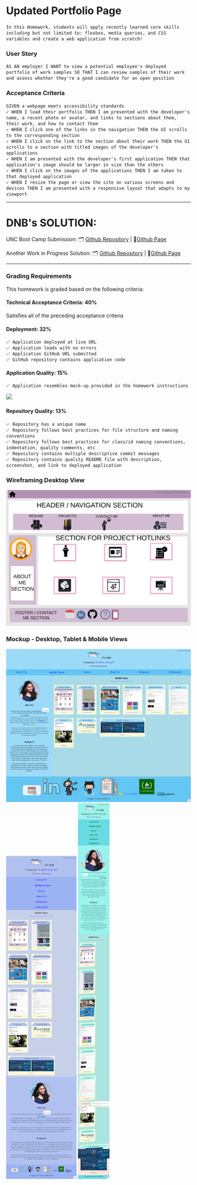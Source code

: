 # Updated Portfolio Page

```
In this Homework, students will apply recently learned core skills including but not limited to: flexbox, media queries, and CSS variables and create a web application from scratch!
```

### User Story
```
AS AN employer I WANT to view a potential employee's deployed portfolio of work samples SO THAT I can review samples of their work and assess whether they're a good candidate for an open position
```

### Acceptance Criteria
```
GIVEN a webpage meets accessibility standards
✓ WHEN I load their portfolio THEN I am presented with the developer's name, a recent photo or avatar, and links to sections about them, their work, and how to contact them
✓ WHEN I click one of the links in the navigation THEN the UI scrolls to the corresponding section
✓ WHEN I click on the link to the section about their work THEN the UI scrolls to a section with titled images of the developer's applications
✓ WHEN I am presented with the developer's first application THEN that application's image should be larger in size than the others
✓ WHEN I click on the images of the applications THEN I am taken to that deployed application
✓ WHEN I resize the page or view the site on various screens and devices THEN I am presented with a responsive layout that adapts to my viewport
```

--------------------------------
# DNB's SOLUTION: 
UNC Boot Camp Submission: 🗂️ [Github Repository](https://github.com/DionneNoellaBarretto/02-Advanced-CSS-Portfolio) | 📄[Github Page](https://dionnenoellabarretto.github.io/02-Advanced-CSS-Portfolio/)

Another Work in Progress Solution: 🗂️ [Github Repository](https://github.com/DionneNoellaBarretto/Week2-HW) | 📄[Github Page](https://dionnenoellabarretto.github.io/Week2-HW/)

--------------------------------

### Grading Requirements

This homework is graded based on the following criteria: 

#### Technical Acceptance Criteria: 40%
Satisfies all of the preceding acceptance criteria

#### Deployment: 32%
```
✅ Application deployed at live URL
✅ Application loads with no errors
✅ Application GitHub URL submitted
✅ GitHub repository contains application code
```
#### Application Quality: 15%
```
✅ Application resembles mock-up provided in the homework instructions 
```
<img src="./02-advanced-css-homework-demo.gif">

#### Repository Quality: 13%
```
✅ Repository has a unique name
✅ Repository follows best practices for file structure and naming conventions
✅ Repository follows best practices for class/id naming conventions, indentation, quality comments, etc
✅ Repository contains multiple descriptive commit messages
✅ Repository contains quality README file with description, screenshot, and link to deployed application
```

### Wireframing Desktop View 
<img src="./WireframeMockUp.png">

### Mockup - Desktop, Tablet & Mobile Views
<img src="./screencapture-dionnenoellabarretto-github-io-02-Advanced-CSS-Portfolio-DesktopView.png">
<img src="./screencapture-dionnenoellabarretto-github-io-02-Advanced-CSS-Portfolio-TabletView.png">
<img src="./screencapture-dionnenoellabarretto-github-io-02-Advanced-CSS-Portfolio-MobileView.png">

